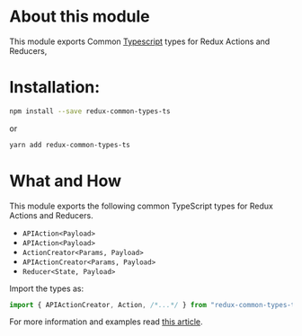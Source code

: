 # About this module

This module exports Common [Typescript](https://www.typescriptlang.org/) types for Redux Actions and Reducers,

# Installation:

```bash
npm install --save redux-common-types-ts
```
or

```bash
yarn add redux-common-types-ts
```
# What and How

This module exports the following common TypeScript types for Redux Actions and Reducers.

- `APIAction<Payload>`
- `APIAction<Payload>`
- `ActionCreator<Params, Payload>`
- `APIActionCreator<Params, Payload>`
- `Reducer<State, Payload>`

Import the types as:

```javascript
import { APIActionCreator, Action, /*...*/ } from "redux-common-types-ts";
```

For more information and examples read 
[this article](http://nikgrozev.com/2017/09/16/redux-common-types/).
